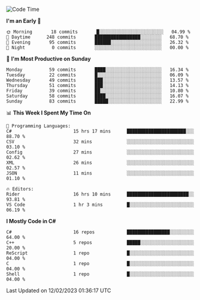 <!--START_SECTION:waka-->
![Code Time](http://img.shields.io/badge/Code%20Time-925%20hrs%2042%20mins-blue)

**I'm an Early 🐤** 

```text
🌞 Morning       18 commits       █░░░░░░░░░░░░░░░░░░░░░░░░   04.99 % 
🌆 Daytime      248 commits       █████████████████░░░░░░░░   68.70 % 
🌃 Evening       95 commits       ██████░░░░░░░░░░░░░░░░░░░   26.32 % 
🌙 Night          0 commits       ░░░░░░░░░░░░░░░░░░░░░░░░░   00.00 % 

```
📅 **I'm Most Productive on Sunday** 

```text
Monday          59 commits       ████░░░░░░░░░░░░░░░░░░░░░   16.34 % 
Tuesday         22 commits       █░░░░░░░░░░░░░░░░░░░░░░░░   06.09 % 
Wednesday       49 commits       ███░░░░░░░░░░░░░░░░░░░░░░   13.57 % 
Thursday        51 commits       ███░░░░░░░░░░░░░░░░░░░░░░   14.13 % 
Friday          39 commits       ██░░░░░░░░░░░░░░░░░░░░░░░   10.80 % 
Saturday        58 commits       ████░░░░░░░░░░░░░░░░░░░░░   16.07 % 
Sunday          83 commits       █████░░░░░░░░░░░░░░░░░░░░   22.99 % 

```


📊 **This Week I Spent My Time On** 

```text
💬 Programming Languages: 
C#                       15 hrs 17 mins      ██████████████████████░░░   88.70 % 
CSV                      32 mins             ░░░░░░░░░░░░░░░░░░░░░░░░░   03.10 % 
Config                   27 mins             ░░░░░░░░░░░░░░░░░░░░░░░░░   02.62 % 
XML                      26 mins             ░░░░░░░░░░░░░░░░░░░░░░░░░   02.57 % 
JSON                     11 mins             ░░░░░░░░░░░░░░░░░░░░░░░░░   01.10 % 

🔥 Editors: 
Rider                    16 hrs 10 mins      ███████████████████████░░   93.81 % 
VS Code                  1 hr 3 mins         █░░░░░░░░░░░░░░░░░░░░░░░░   06.19 % 

```

**I Mostly Code in C#** 

```text
C#                       16 repos            ████████████████░░░░░░░░░   64.00 % 
C++                      5 repos             █████░░░░░░░░░░░░░░░░░░░░   20.00 % 
ReScript                 1 repo              █░░░░░░░░░░░░░░░░░░░░░░░░   04.00 % 
C                        1 repo              █░░░░░░░░░░░░░░░░░░░░░░░░   04.00 % 
Shell                    1 repo              █░░░░░░░░░░░░░░░░░░░░░░░░   04.00 % 

```



 Last Updated on 12/02/2023 01:36:17 UTC
<!--END_SECTION:waka-->
